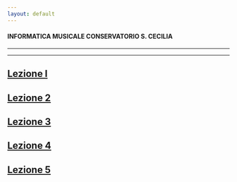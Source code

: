 ```yaml
---
layout: default
---
```

#### INFORMATICA MUSICALE CONSERVATORIO S. CECILIA
----
----

## [Lezione I](http://demartinomrc.github.io/IMCSC/lezioneI.html)


## [Lezione 2](http://francescoziello.github.io/IMCSC/lezione2.html)

## [Lezione 3](http://francescoziello.github.io/IMCSC/lezione3.html)

## [Lezione 4](http://francescoziello.github.io/IMCSC/lezione4.html)

## [Lezione 5](http://francescoziello.github.io/IMCSC/lezione5.html)

